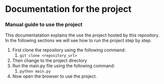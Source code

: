 # Documentation for the project
### Manual guide to use the project

This documentatation explains the use the project hosted by this repository. In the following sections we will see how to run the project step by step.

1. First clone the repository using the following command:
    1. <code>git clone <repository_url></code>
1. Then change to the project directory
1. Run the main.py file using the following command:
    1. `python main.py`
1. Now open the browser to use the project.
